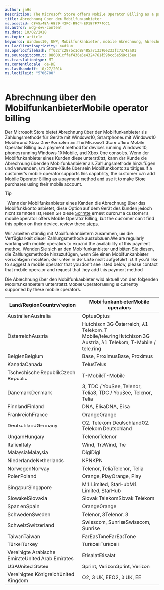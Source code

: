 ```yaml
---
author: jnHs
Description: The Microsoft Store offers Mobile Operator Billing as a payment method for mobile operators who support this capability.
title: Abrechnung über den Mobilfunkanbieter
ms.assetid: C8A5A4BA-6B39-42FC-B8C4-ED1B7F774CC1
ms.author: wdg-dev-content
ms.date: 10/02/2018
ms.topic: article
keywords: Windows10, UWP, Mobilfunkanbieter, mobile Abrechnung, Abrechnung über den Mobilfunkanbieter
ms.localizationpriority: medium
ms.openlocfilehash: ff02cfc287bc1d88485a713390e233fc7a742a01
ms.sourcegitcommit: 086001cffaf436e6e4324761d59bcc5e598c15ea
ms.translationtype: MT
ms.contentlocale: de-DE
ms.lasthandoff: 10/27/2018
ms.locfileid: "5706700"
---
```

# <a name="mobile-operator-billing"></a><span data-ttu-id="33b29-103">Abrechnung über den Mobilfunkanbieter</span><span class="sxs-lookup"><span data-stu-id="33b29-103">Mobile operator billing</span></span>


<span data-ttu-id="33b29-104">Der Microsoft Store bietet Abrechnung über den Mobilfunkanbieter als Zahlungsmethode für Geräte mit Windows10, Smartphones mit Windows10 Mobile und Xbox One-Konsolen an.</span><span class="sxs-lookup"><span data-stu-id="33b29-104">The Microsoft Store offers Mobile Operator Billing as a payment method for devices running Windows 10, phones running Windows 10 Mobile, and Xbox One consoles.</span></span> <span data-ttu-id="33b29-105">Wenn der Mobilfunkanbieter eines Kunden diese unterstützt, kann der Kunde die Abrechnung über den Mobilfunkanbieter als Zahlungsmethode hinzufügen und verwenden, um Store-Käufe über sein Mobilfunkkonto zu tätigen.</span><span class="sxs-lookup"><span data-stu-id="33b29-105">If a customer’s mobile operator supports this capability, the customer can add Mobile Operator Billing as a payment method and use it to make Store purchases using their mobile account.</span></span>

> [!TIP]
>  <span data-ttu-id="33b29-106">Wenn der Mobilfunkanbieter eines Kunden die Abrechnung über das Mobilfunkkonto anbietet, diese Option auf dem Gerät des Kunden jedoch nicht zu finden ist, lesen Sie diese [Schritte](http://go.microsoft.com/fwlink/p/?LinkId=523993) erneut durch.</span><span class="sxs-lookup"><span data-stu-id="33b29-106">If a customer’s mobile operator offers Mobile Operator Billing, but the customer can't find this option on their device, review these [steps](http://go.microsoft.com/fwlink/p/?LinkId=523993).</span></span>

<span data-ttu-id="33b29-107">Wir arbeiten ständig mit Mobilfunkanbietern zusammen, um die Verfügbarkeit dieser Zahlungsmethode auszubauen.</span><span class="sxs-lookup"><span data-stu-id="33b29-107">We are regularly working with mobile operators to expand the availability of this payment method.</span></span> <span data-ttu-id="33b29-108">Wenden Sie sich an den Mobilfunkanbieter und bitten Sie diesen, die Zahlungsmethode hinzuzufügen, wenn Sie einen Mobilfunkanbieter vorschlagen möchten, der unten in der Liste nicht aufgeführt ist.</span><span class="sxs-lookup"><span data-stu-id="33b29-108">If you’d like to suggest a mobile operator that you don’t see listed below, please contact that mobile operator and request that they add this payment method.</span></span>

<span data-ttu-id="33b29-109">Die Abrechnung über den Mobilfunkanbieter wird aktuell von den folgenden Mobilfunkanbietern unterstützt.</span><span class="sxs-lookup"><span data-stu-id="33b29-109">Mobile Operator Billing is currently supported by these mobile operators.</span></span>

| <span data-ttu-id="33b29-110">Land/Region</span><span class="sxs-lookup"><span data-stu-id="33b29-110">Country/region</span></span>  | <span data-ttu-id="33b29-111">Mobilfunkanbieter</span><span class="sxs-lookup"><span data-stu-id="33b29-111">Mobile operators</span></span>                 |
|-----------------|----------------------------------|
| <span data-ttu-id="33b29-112">Australien</span><span class="sxs-lookup"><span data-stu-id="33b29-112">Australia</span></span>       | <span data-ttu-id="33b29-113">Optus</span><span class="sxs-lookup"><span data-stu-id="33b29-113">Optus</span></span>                            |
| <span data-ttu-id="33b29-114">Österreich</span><span class="sxs-lookup"><span data-stu-id="33b29-114">Austria</span></span>         | <span data-ttu-id="33b29-115">Hutchison 3G Österreich, A1 Telekom, T-Mobile/tele.ring</span><span class="sxs-lookup"><span data-stu-id="33b29-115">Hutchison 3G Austria, A1 Telekom, T-Mobile / tele.ring</span></span>  |
| <span data-ttu-id="33b29-116">Belgien</span><span class="sxs-lookup"><span data-stu-id="33b29-116">Belgium</span></span>         | <span data-ttu-id="33b29-117">Base, Proximus</span><span class="sxs-lookup"><span data-stu-id="33b29-117">Base, Proximus</span></span>                   |
| <span data-ttu-id="33b29-118">Kanada</span><span class="sxs-lookup"><span data-stu-id="33b29-118">Canada</span></span>          | <span data-ttu-id="33b29-119">Telus</span><span class="sxs-lookup"><span data-stu-id="33b29-119">Telus</span></span>                            |
| <span data-ttu-id="33b29-120">Tschechische Republik</span><span class="sxs-lookup"><span data-stu-id="33b29-120">Czech Republic</span></span>  | <span data-ttu-id="33b29-121">T-Mobile</span><span class="sxs-lookup"><span data-stu-id="33b29-121">T-Mobile</span></span>                         |
| <span data-ttu-id="33b29-122">Dänemark</span><span class="sxs-lookup"><span data-stu-id="33b29-122">Denmark</span></span>         | <span data-ttu-id="33b29-123">3, TDC / YouSee, Telenor, Telia</span><span class="sxs-lookup"><span data-stu-id="33b29-123">3, TDC / YouSee, Telenor, Telia</span></span>  |
| <span data-ttu-id="33b29-124">Finnland</span><span class="sxs-lookup"><span data-stu-id="33b29-124">Finland</span></span>         | <span data-ttu-id="33b29-125">DNA, Elisa</span><span class="sxs-lookup"><span data-stu-id="33b29-125">DNA, Elisa</span></span>                       |
| <span data-ttu-id="33b29-126">Frankreich</span><span class="sxs-lookup"><span data-stu-id="33b29-126">France</span></span>          | <span data-ttu-id="33b29-127">Orange</span><span class="sxs-lookup"><span data-stu-id="33b29-127">Orange</span></span>                           |
| <span data-ttu-id="33b29-128">Deutschland</span><span class="sxs-lookup"><span data-stu-id="33b29-128">Germany</span></span>         | <span data-ttu-id="33b29-129">O2, Telekom Deutschland</span><span class="sxs-lookup"><span data-stu-id="33b29-129">O2, Telekom Deutschland</span></span>          |
| <span data-ttu-id="33b29-130">Ungarn</span><span class="sxs-lookup"><span data-stu-id="33b29-130">Hungary</span></span>         | <span data-ttu-id="33b29-131">Telenor</span><span class="sxs-lookup"><span data-stu-id="33b29-131">Telenor</span></span>                          |
| <span data-ttu-id="33b29-132">Italien</span><span class="sxs-lookup"><span data-stu-id="33b29-132">Italy</span></span>           | <span data-ttu-id="33b29-133">Wind, Tre</span><span class="sxs-lookup"><span data-stu-id="33b29-133">Wind, Tre</span></span>                        |
| <span data-ttu-id="33b29-134">Malaysia</span><span class="sxs-lookup"><span data-stu-id="33b29-134">Malaysia</span></span>        | <span data-ttu-id="33b29-135">Digi</span><span class="sxs-lookup"><span data-stu-id="33b29-135">Digi</span></span>                             |
| <span data-ttu-id="33b29-136">Niederlande</span><span class="sxs-lookup"><span data-stu-id="33b29-136">Netherlands</span></span>     | <span data-ttu-id="33b29-137">KPN</span><span class="sxs-lookup"><span data-stu-id="33b29-137">KPN</span></span>                              |
| <span data-ttu-id="33b29-138">Norwegen</span><span class="sxs-lookup"><span data-stu-id="33b29-138">Norway</span></span>          | <span data-ttu-id="33b29-139">Telenor, Telia</span><span class="sxs-lookup"><span data-stu-id="33b29-139">Telenor, Telia</span></span>                   |
| <span data-ttu-id="33b29-140">Polen</span><span class="sxs-lookup"><span data-stu-id="33b29-140">Poland</span></span>          | <span data-ttu-id="33b29-141">Orange, Play</span><span class="sxs-lookup"><span data-stu-id="33b29-141">Orange, Play</span></span>                     |
| <span data-ttu-id="33b29-142">Singapur</span><span class="sxs-lookup"><span data-stu-id="33b29-142">Singapore</span></span>       | <span data-ttu-id="33b29-143">M1 Limited, StarHub</span><span class="sxs-lookup"><span data-stu-id="33b29-143">M1 Limited, StarHub</span></span>              |
| <span data-ttu-id="33b29-144">Slowakei</span><span class="sxs-lookup"><span data-stu-id="33b29-144">Slovakia</span></span>        | <span data-ttu-id="33b29-145">Slovak Telekom</span><span class="sxs-lookup"><span data-stu-id="33b29-145">Slovak Telekom</span></span>                   |
| <span data-ttu-id="33b29-146">Spanien</span><span class="sxs-lookup"><span data-stu-id="33b29-146">Spain</span></span>           | <span data-ttu-id="33b29-147">Orange</span><span class="sxs-lookup"><span data-stu-id="33b29-147">Orange</span></span>                           |
| <span data-ttu-id="33b29-148">Schweden</span><span class="sxs-lookup"><span data-stu-id="33b29-148">Sweden</span></span>          | <span data-ttu-id="33b29-149">Telenor, 3</span><span class="sxs-lookup"><span data-stu-id="33b29-149">Telenor, 3</span></span>                       |
| <span data-ttu-id="33b29-150">Schweiz</span><span class="sxs-lookup"><span data-stu-id="33b29-150">Switzerland</span></span>     | <span data-ttu-id="33b29-151">Swisscom, Sunrise</span><span class="sxs-lookup"><span data-stu-id="33b29-151">Swisscom, Sunrise</span></span>                |
| <span data-ttu-id="33b29-152">Taiwan</span><span class="sxs-lookup"><span data-stu-id="33b29-152">Taiwan</span></span>          | <span data-ttu-id="33b29-153">FarEasTone</span><span class="sxs-lookup"><span data-stu-id="33b29-153">FarEasTone</span></span>                       |
| <span data-ttu-id="33b29-154">Türkei</span><span class="sxs-lookup"><span data-stu-id="33b29-154">Turkey</span></span>          | <span data-ttu-id="33b29-155">Turkcell</span><span class="sxs-lookup"><span data-stu-id="33b29-155">Turkcell</span></span>                         |
| <span data-ttu-id="33b29-156">Vereinigte Arabische Emirate</span><span class="sxs-lookup"><span data-stu-id="33b29-156">United Arab Emirates</span></span> | <span data-ttu-id="33b29-157">Etisalat</span><span class="sxs-lookup"><span data-stu-id="33b29-157">Etisalat</span></span>                    |
| <span data-ttu-id="33b29-158">USA</span><span class="sxs-lookup"><span data-stu-id="33b29-158">United States</span></span>   | <span data-ttu-id="33b29-159">Sprint, Verizon</span><span class="sxs-lookup"><span data-stu-id="33b29-159">Sprint, Verizon</span></span>                  |
| <span data-ttu-id="33b29-160">Vereinigtes Königreich</span><span class="sxs-lookup"><span data-stu-id="33b29-160">United Kingdom</span></span>  | <span data-ttu-id="33b29-161">O2, 3 UK, EE</span><span class="sxs-lookup"><span data-stu-id="33b29-161">O2, 3 UK, EE</span></span>                     |

 



 


 

 




